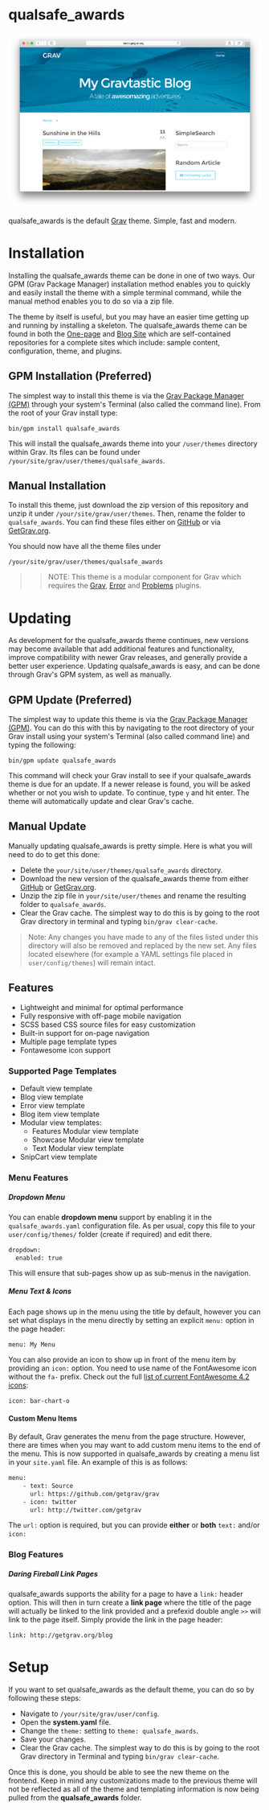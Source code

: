 # qualsafe_awards

![qualsafe_awards](assets/readme_1.png)

qualsafe_awards is the default [Grav](http://getgrav.org) theme. Simple, fast and modern.

# Installation

Installing the qualsafe_awards theme can be done in one of two ways. Our GPM (Grav Package Manager) installation method enables you to quickly and easily install the theme with a simple terminal command, while the manual method enables you to do so via a zip file. 

The theme by itself is useful, but you may have an easier time getting up and running by installing a skeleton. The qualsafe_awards theme can be found in both the [One-page](https://github.com/getgrav/grav-skeleton-onepage-site) and [Blog Site](https://github.com/getgrav/grav-skeleton-blog-site) which are self-contained repositories for a complete sites which include: sample content, configuration, theme, and plugins.

## GPM Installation (Preferred)

The simplest way to install this theme is via the [Grav Package Manager (GPM)](http://learn.getgrav.org/advanced/grav-gpm) through your system's Terminal (also called the command line).  From the root of your Grav install type:

    bin/gpm install qualsafe_awards

This will install the qualsafe_awards theme into your `/user/themes` directory within Grav. Its files can be found under `/your/site/grav/user/themes/qualsafe_awards`.

## Manual Installation

To install this theme, just download the zip version of this repository and unzip it under `/your/site/grav/user/themes`. Then, rename the folder to `qualsafe_awards`. You can find these files either on [GitHub](https://github.com/getgrav/grav-theme-qualsafe_awards) or via [GetGrav.org](http://getgrav.org/downloads/themes).

You should now have all the theme files under

    /your/site/grav/user/themes/qualsafe_awards

>> NOTE: This theme is a modular component for Grav which requires the [Grav](http://github.com/getgrav/grav), [Error](https://github.com/getgrav/grav-theme-error) and [Problems](https://github.com/getgrav/grav-plugin-problems) plugins.

# Updating

As development for the qualsafe_awards theme continues, new versions may become available that add additional features and functionality, improve compatibility with newer Grav releases, and generally provide a better user experience. Updating qualsafe_awards is easy, and can be done through Grav's GPM system, as well as manually.

## GPM Update (Preferred)

The simplest way to update this theme is via the [Grav Package Manager (GPM)](http://learn.getgrav.org/advanced/grav-gpm). You can do this with this by navigating to the root directory of your Grav install using your system's Terminal (also called command line) and typing the following:

    bin/gpm update qualsafe_awards

This command will check your Grav install to see if your qualsafe_awards theme is due for an update. If a newer release is found, you will be asked whether or not you wish to update. To continue, type `y` and hit enter. The theme will automatically update and clear Grav's cache.

## Manual Update

Manually updating qualsafe_awards is pretty simple. Here is what you will need to do to get this done:

* Delete the `your/site/user/themes/qualsafe_awards` directory.
* Download the new version of the qualsafe_awards theme from either [GitHub](https://github.com/getgrav/grav-plugin-qualsafe_awards) or [GetGrav.org](http://getgrav.org/downloads/themes#extras).
* Unzip the zip file in `your/site/user/themes` and rename the resulting folder to `qualsafe_awards`.
* Clear the Grav cache. The simplest way to do this is by going to the root Grav directory in terminal and typing `bin/grav clear-cache`.

> Note: Any changes you have made to any of the files listed under this directory will also be removed and replaced by the new set. Any files located elsewhere (for example a YAML settings file placed in `user/config/themes`) will remain intact.

## Features

* Lightweight and minimal for optimal performance
* Fully responsive with off-page mobile navigation
* SCSS based CSS source files for easy customization
* Built-in support for on-page navigation
* Multiple page template types
* Fontawesome icon support

### Supported Page Templates

* Default view template
* Blog view template
* Error view template
* Blog item view template
* Modular view templates:
  * Features Modular view template
  * Showcase Modular view template
  * Text Modular view template
* SnipCart view template

### Menu Features

##### Dropdown Menu

You can enable **dropdown menu** support by enabling it in the `qualsafe_awards.yaml` configuration file. As per usual, copy this file to your `user/config/themes/` folder (create if required) and edit there.

```
dropdown:
  enabled: true
```

This will ensure that sub-pages show up as sub-menus in the navigation.

##### Menu Text & Icons

Each page shows up in the menu using the title by default, however you can set what displays in the menu directly by setting an explicit `menu:` option in the page header:

```
menu: My Menu
```

You can also provide an icon to show up in front of the menu item by providing an `icon:` option.  You need to use name of the FontAwesome icon without the `fa-` prefix.  Check out the full [list of current FontAwesome 4.2 icons](http://fortawesome.github.io/Font-Awesome/icons/):

```
icon: bar-chart-o
```

#### Custom Menu Items

By default, Grav generates the menu from the page structure.  However, there are times when you may want to add custom menu items to the end of the menu.  This is now supported in qualsafe_awards by creating a menu list in your `site.yaml` file.  An example of this is as follows:

```
menu:
    - text: Source
      url: https://github.com/getgrav/grav
    - icon: twitter
      url: http://twitter.com/getgrav
```

The `url:` option is required, but you can provide **either** or **both** `text:` and/or `icon:`

### Blog Features

##### Daring Fireball Link Pages

qualsafe_awards supports the ability for a page to have a `link:` header option.  This will then in turn create a **link page** where the title of the page will actually be linked to the link provided and a prefexid double angle `>>` will link to the page itself.  Simply provide the link in the page header:

```
link: http://getgrav.org/blog
```

# Setup

If you want to set qualsafe_awards as the default theme, you can do so by following these steps:

* Navigate to `/your/site/grav/user/config`.
* Open the **system.yaml** file.
* Change the `theme:` setting to `theme: qualsafe_awards`.
* Save your changes.
* Clear the Grav cache. The simplest way to do this is by going to the root Grav directory in Terminal and typing `bin/grav clear-cache`.

Once this is done, you should be able to see the new theme on the frontend. Keep in mind any customizations made to the previous theme will not be reflected as all of the theme and templating information is now being pulled from the **qualsafe_awards** folder.
